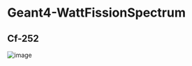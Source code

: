 # Geant4-WattFissionSpectrum

## Cf-252
![image](https://user-images.githubusercontent.com/60418809/200445879-b7dfbd45-03eb-4a88-a163-2873ce673af4.png)

